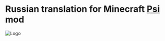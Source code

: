 # Russian translation for Minecraft [Psi](https://github.com/Vazkii/Psi) mod
![Logo](https://cdn.discordapp.com/attachments/797160561069916160/855769194088235038/logo.png)